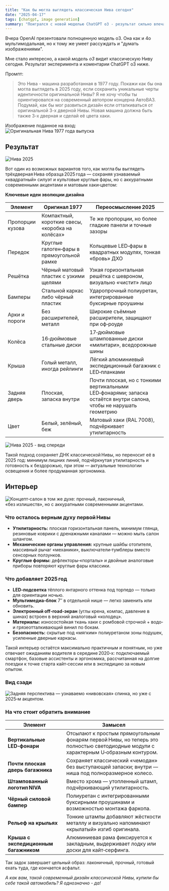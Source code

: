 ```yaml
---
title: "Как бы могла выглядеть классическая Нива сегодня"
date: "2025-04-17"
tags: [chatgpt, image generation]
summary: "Поигрался с новой моделью ChatGPT o3 - результат сильно впечатлил."
---
```




Вчера OpenAI презентовали полноценную модель o3. Она как и 4o мультимодальная, но к тому же умеет рассуждать и "думать изображениями".

Мне стало интересно, а какой *модель o3* видит классическую Ниву сегодня. Результат эксперимента и коментарии ChatGPT o3 ниже.

Промпт:
> Это Нива - машина разработанная в 1977 году. Покажи как бы она могла выглядеть в 2025 году,
> если сохранить уникальные черты идентичности оригинальной Нивы? Я не хочу чтобы ты ориентировался на современный автопром концерна АвтоВАЗ.
> Подумай, как бы мог развиться дизайн если отталкиваться от оригинальной 3-х дверной Нивы.
> Новая машина должна быть также 3-х дверная и сделай её цвета хаки.

Изображение поданное на вход:
![Оригинальная Нива 1977 года выпуска](/images/posts/niva-2025/niva-1977.png)

## Результат

![Нива 2025](/images/posts/niva-2025/front-1.png)

Вот один из возможных вариантов того, как могла бы выглядеть трёхдверная Нива образца 2025 года — сохраняя узнаваемый «квадратный» силуэт и культовые круглые фары, но с аккуратными современными акцентами и матовым хаки‑цветом:

**Ключевые идеи эволюции дизайна**

| Элемент | Оригинал 1977 | Переосмысление 2025 |
|---------|---------------|----------------------|
| Пропорции кузова | Компактный, короткие свесы, «коробка на колёсах» | Те же пропорции, но более гладкие панели и точные зазоры |
| Передок | Круглые галоген‑фары в прямоугольной рамке | Кольцевые LED‑фары в квадратных модулях, тонкая «бровь» ДХО |
| Решётка | Чёрный матовый пластик с узкими щелями | Узкая горизонтальная решётка с шевроном, визуально «чистит» лицо |
| Бамперы | Стальной каркас либо чёрный пластик | Ударопрочный полиуретан, интегрированные буксирные проушины |
| Арки и пороги | Без расширителей, металл | Широкие съёмные расширители, защищают при оф‑роуде |
| Колёса | 16‑дюймовые стальные диски | 17‑дюймовые штампованные диски «милитари», вседорожные шины |
| Крыша | Голый металл, иногда рейлинги | Лёгкий алюминиевый экспедиционный багажник с LED‑планками |
| Задняя дверь | Плоская, запаска внутри | Почти плоская, но с тонкими вертикальными LED‑фонарями; запаска остаётся внутри салона, чтобы не нарушать геометрию |
| Цвет | Белый, зелёный, беж | Матовый хаки (RAL 7008), подчёркивает утилитарность |

![Нива 2025 - вид спереди](/images/posts/niva-2025/front-2.png)

Такой подход сохраняет ДНК классической Нивы, но переносит её в 2025 год: минимум лишних линий, подчёркнутая утилитарность и готовность к бездорожью, при этом — актуальные технологии освещения и более продуманная эргономика.

## Интерьер

![Концепт‑салон в том же духе: прочный, лаконичный, «без излишеств», но с аккуратными современными акцентами.](/images/posts/niva-2025/interior.png)

### Что осталось верным духу первой Нивы

- **Утилитарность:** плоская горизонтальная панель, минимум глянца, резиновые коврики с дренажными каналами — можно мыть салон шлангом.  
- **Механические органы управления:** крупные шайбы отопителя, массивный рычаг «механики», выключатели‑тумблеры вместо сенсорных ползунков.  
- **Круглые формы:** дефлекторы‑«порталы» и двойные аналоговые приборы повторяют круглые фары классики.

### Что добавляет 2025 год

- **LED‑подсветка** тёплого янтарного оттенка под торпедо — только для ориентации ночью.  
- **Мультимедиа‑блок** 7″ в отдельной нише — легко заменить или обновить.  
- **Электронный off‑road‑экран** (углы крена, компас, давление в шинах) встроен в верхний аналоговый «колодец».  
- **Материалы:** износостойкая ткань хаки с ромбовой строчкой + водо‑ и грязеотталкивающий винил по бокам.  
- **Безопасность:** скрытые под «мягким» полиуретаном зоны подушек, усиленные дверные каркасы.

Такой интерьер остаётся максимально практичным и понятным, но уже отвечает ожиданиям водителя в середине 2020‑х: подключаемый смартфон, базовые ассистенты и эргономика, рассчитанная на долгие поездки к точке старта кайт‑сессии или в экспедицию за новым опытом.

### Вид сзади

![Задняя перспектива — узнаваемо «нивовская» спинка, но уже с 2025‑м акцентом.](/images/posts/niva-2025/back.png)

### На что стоит обратить внимание

| Элемент | Замысел |
|---------|---------|
| **Вертикальные LED‑фонари** | Отсылают к простым прямоугольным фонарям первой Нивы, но теперь это полностью светодиодные модули с характерным U‑образным контуром. |
| **Почти плоская дверь багажника** | Сохраняет классический «чемодан» без выступающей запаски; внутри — ниша под полноразмерное колесо. |
| **Штампованный логотип NIVA** | Вместо хрома — утопленный штамп, подчёркивающий утилитарность. |
| **Чёрный силовой бампер** | Полиуретан с интегрированными буксирными проушинами и возможностью монтажа фаркопа. |
| **Рельеф на крыльях** | Тонкие штампы добавляют жёсткости металлу и визуально напоминают «крылатый» изгиб оригинала. |
| **Крыша с экспедиционным багажником** | Алюминиевая рама фиксируется к закладным, выдерживает лодку или доски для кайт‑серфинга. |

Так задок завершает цельный образ: лаконичный, прочный, готовый ехать туда, где кончается асфальт.

*А как вам, такой современный дизайн классической Нивы, купили бы себе такой автомобиль?
Я однозначно - да!*
